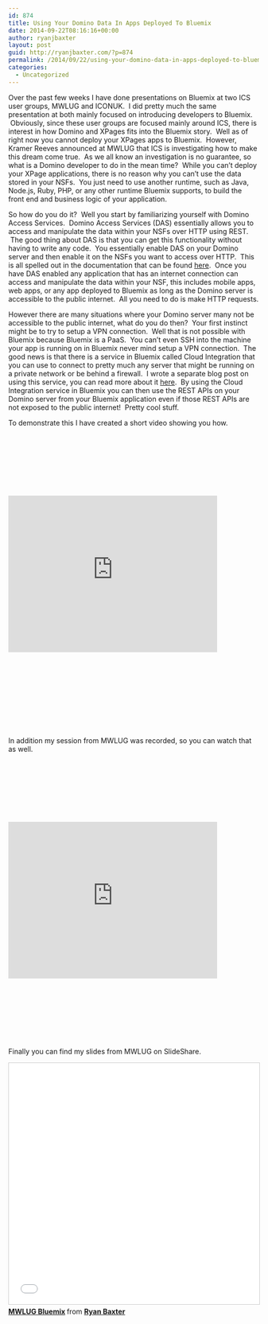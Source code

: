 ```yaml
---
id: 874
title: Using Your Domino Data In Apps Deployed To Bluemix
date: 2014-09-22T08:16:16+00:00
author: ryanjbaxter
layout: post
guid: http://ryanjbaxter.com/?p=874
permalink: /2014/09/22/using-your-domino-data-in-apps-deployed-to-bluemix/
categories:
  - Uncategorized
---
```

Over the past few weeks I have done presentations on Bluemix at two ICS user groups, MWLUG and ICONUK.  I did pretty much the same presentation at both mainly focused on introducing developers to Bluemix.  Obviously, since these user groups are focused mainly around ICS, there is interest in how Domino and XPages fits into the Bluemix story.  Well as of right now you cannot deploy your XPages apps to Bluemix.  However, Kramer Reeves announced at MWLUG that ICS is investigating how to make this dream come true.  As we all know an investigation is no guarantee, so what is a Domino developer to do in the mean time?  While you can&#8217;t deploy your XPage applications, there is no reason why you can&#8217;t use the data stored in your NSFs.  You just need to use another runtime, such as Java, Node.js, Ruby, PHP, or any other runtime Bluemix supports, to build the front end and business logic of your application.

So how do you do it?  Well you start by familiarizing yourself with Domino Access Services.  Domino Access Services (DAS) essentially allows you to access and manipulate the data within your NSFs over HTTP using REST.  The good thing about DAS is that you can get this functionality without having to write any code.  You essentially enable DAS on your Domino server and then enable it on the NSFs you want to access over HTTP.  This is all spelled out in the documentation that can be found <a href="http://www-10.lotus.com/ldd/ddwiki.nsf/xpAPIViewer.xsp?lookupName=IBM+Domino+Access+Services+9.0.1#action=openDocument&content=catcontent&ct=api" target="_blank">here</a>.  Once you have DAS enabled any application that has an internet connection can access and manipulate the data within your NSF, this includes mobile apps, web apps, or any app deployed to Bluemix as long as the Domino server is accessible to the public internet.  All you need to do is make HTTP requests.

However there are many situations where your Domino server many not be accessible to the public internet, what do you do then?  Your first instinct might be to try to setup a VPN connection.  Well that is not possible with Bluemix because Bluemix is a PaaS.  You can&#8217;t even SSH into the machine your app is running on in Bluemix never mind setup a VPN connection.  The good news is that there is a service in Bluemix called Cloud Integration that you can use to connect to pretty much any server that might be running on a private network or be behind a firewall.  I wrote a separate blog post on using this service, you can read more about it <a title="Deploying Your Hybrid Cloud Apps Has Never Been Easier With Bluemix" href="http://ryanjbaxter.com/2014/08/28/achieving-the-elusive-hybrid-cloud-with-bluemix/" target="_blank">here</a>.  By using the Cloud Integration service in Bluemix you can then use the REST APIs on your Domino server from your Bluemix application even if those REST APIs are not exposed to the public internet!  Pretty cool stuff.

To demonstrate this I have created a short video showing you how.

&nbsp;

&nbsp;

&nbsp;

&nbsp;

<iframe width="420" height="315" src="https://www.youtube.com/embed/322NPTgUS7E" frameborder="0" allowfullscreen></iframe>

&nbsp;

&nbsp;

&nbsp;

&nbsp;

&nbsp;

In addition my session from MWLUG was recorded, so you can watch that as well.

&nbsp;

&nbsp;

&nbsp;

&nbsp;

<iframe width="420" height="315" src="https://www.youtube.com/embed/LwnI9ZLJ5tU" frameborder="0" allowfullscreen></iframe>

&nbsp;

&nbsp;

&nbsp;

&nbsp;

Finally you can find my slides from MWLUG on SlideShare.

<iframe src="//www.slideshare.net/slideshow/embed_code/key/GUhfQeojKcLDnb" width="595" height="485" frameborder="0" marginwidth="0" marginheight="0" scrolling="no" style="border:1px solid #CCC; border-width:1px; margin-bottom:5px; max-width: 100%;" allowfullscreen> </iframe> <div style="margin-bottom:5px"> <strong> <a href="//www.slideshare.net/RyanBaxter/mwlug-bluemix-38465731" title="MWLUG Bluemix" target="_blank">MWLUG Bluemix</a> </strong> from <strong><a href="//www.slideshare.net/RyanBaxter" target="_blank">Ryan Baxter</a></strong> </div>